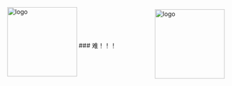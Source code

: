 <img src="https://github-readme-stats.vercel.app/api?username=wupeng-engineer&show_icons=true" alt="logo" height="160" align="right" style="margin: 5px; margin-bottom: 20px;" />



<img src="https://github-profile-trophy.vercel.app/?username=wupeng-engineer&theme=flat&column=6" alt="logo" height="160" align="center" style="margin: auto; margin-bottom: 20px;" />
### 难！！！
